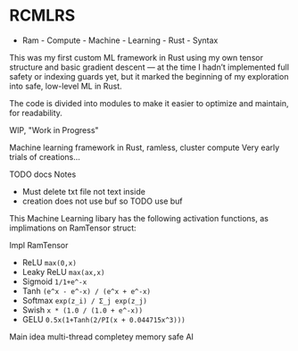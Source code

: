 # RCMLRS
- Ram - Compute - Machine - Learning - Rust - Syntax

This was my first custom ML framework in Rust using my own tensor structure and basic gradient descent — at the time I hadn’t implemented full safety or indexing guards yet, but it marked the beginning of my exploration into safe, low-level ML in Rust.

The code is divided into modules to make it easier to optimize and maintain, for readability.

WIP, "Work in Progress"

Machine learning framework in Rust, ramless, cluster compute
Very early trials of creations...

 TODO docs
 Notes
 - Must delete txt file not text inside
 - creation does not use buf so TODO use buf

This Machine Learning libary has the following activation functions, as implimations on RamTensor struct:

Impl RamTensor

- ReLU `max(0,x)`
- Leaky ReLU `max(ax,x)`
- Sigmoid `1/1+e^-x`
- Tanh `(e^x - e^-x) / (e^x + e^-x)`
- Softmax `exp(z_i) / Σ_j exp(z_j)`
- Swish `x * (1.0 / (1.0 + e^-x))`
- GELU `0.5x(1+Tanh(2/PI(x + 0.044715x^3)))`

Main idea multi-thread completey memory safe AI
